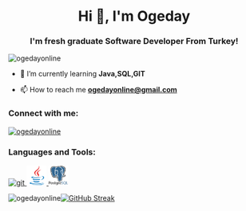 <h1 align="center">Hi 👋, I'm Ogeday</h1>
<h3 align="center">I'm fresh graduate Software Developer From Turkey!</h3>

<p align="left"> <img src="https://komarev.com/ghpvc/?username=ogedayonline&label=Profile%20views&color=0e75b6&style=flat" alt="ogedayonline" /> </p>

- 🌱 I’m currently learning **Java,SQL,GIT**

- 📫 How to reach me **ogedayonline@gmail.com**










<h3 align="left">Connect with me:</h3>









<p align="left">

  
  
  
  
  
  
  
  <a href="https://linkedin.com/in/ogedayonline" target="blank"><img align="center" src="https://raw.githubusercontent.com/rahuldkjain/github-profile-readme-generator/master/src/images/icons/Social/linked-in-alt.svg" alt="ogedayonline" height="30" width="40" /></a>
</p>











<h3 align="left">Languages and Tools:</h3>










<p align="left"> <a href="https://git-scm.com/" target="_blank"> <img src="https://www.vectorlogo.zone/logos/git-scm/git-scm-icon.svg" alt="git" width="40" height="40"/> </a> <a href="https://www.java.com" target="_blank"> <img src="https://raw.githubusercontent.com/devicons/devicon/master/icons/java/java-original.svg" alt="java" width="40" height="40"/> </a> <a href="https://www.postgresql.org" target="_blank"> <img src="https://raw.githubusercontent.com/devicons/devicon/master/icons/postgresql/postgresql-original-wordmark.svg" alt="postgresql" width="40" height="40"/> </a> </p>















<p><img align="left" src="https://github-readme-stats.vercel.app/api/top-langs?username=ogedayonline&show_icons=true&locale=en&layout=compact" alt="ogedayonline" /></p>










[![GitHub Streak](http://github-readme-streak-stats.herokuapp.com?user=ogedayonline&theme=dark)](https://git.io/streak-stats)
